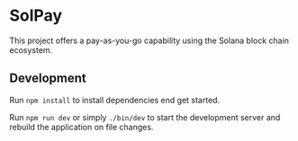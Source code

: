 # SolPay

This project offers a pay-as-you-go capability using the Solana
block chain ecosystem.

## Development

Run `npm install` to install dependencies end get started.

Run `npm run dev` or simply `./bin/dev` to start the development server
and rebuild the application on file changes.

